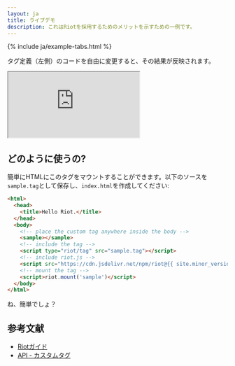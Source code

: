 ```yaml
---
layout: ja
title: ライブデモ
description: これはRiotを採用するためのメリットを示すための一例です。
---
```


{% include ja/example-tabs.html %}

タグ定義（左側）のコードを自由に変更すると、その結果が反映されます。

<iframe src="http://riotjs.com/examples/live-editor"></iframe>

## どのように使うの?

簡単にHTMLにこのタグをマウントすることができます。以下のソースを`sample.tag`として保存し、`index.html`を作成してください:

```html
<html>
  <head>
    <title>Hello Riot.</title>
  </head>
  <body>
    <!-- place the custom tag anywhere inside the body -->
    <sample></sample>
    <!-- include the tag -->
    <script type="riot/tag" src="sample.tag"></script>
    <!-- include riot.js -->
    <script src="https://cdn.jsdelivr.net/npm/riot@{{ site.minor_version }}/riot+compiler.min.js"></script>
    <!-- mount the tag -->
    <script>riot.mount('sample')</script>
  </body>
</html>
```

ね、簡単でしょ？

## 参考文献

- [Riotガイド](/ja/guide/)
- [API - カスタムタグ](/ja/api/)
